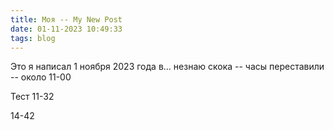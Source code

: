 ```yaml
---
title: Моя -- My New Post
date: 01-11-2023 10:49:33
tags: blog
---
```


Это я написал 1 ноября 2023 года в... незнаю скока -- часы переставили -- около 11-00  

Тест  11-32  

14-42  

